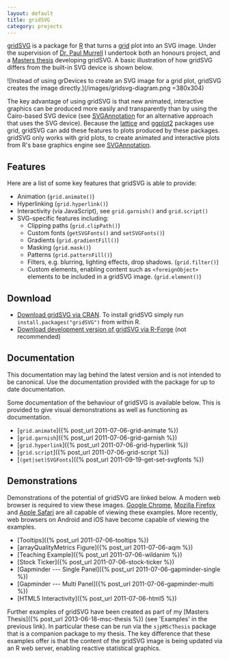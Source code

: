 ```yaml
---
layout: default
title: gridSVG
category: projects
---
```


[gridSVG](https://r-forge.r-project.org/projects/gridsvg/) is a package for
[R](https://www.r-project.org/) that turns a
[grid](https://www.stat.auckland.ac.nz/~paul/grid/grid.html) plot into an SVG
image. Under the supervision of [Dr. Paul
Murrell](https://www.stat.auckland.ac.nz/~paul/) I undertook both an honours
project, and a [Masters thesis](/projects/msc-thesis) developing gridSVG. A
basic illustration of how gridSVG differs from the built-in SVG device is shown
below.

![Instead of using grDevices to create an SVG image for a grid plot, gridSVG creates the image directly.](/images/gridsvg-diagram.png =380x304)

The key advantage of using gridSVG is that new animated, interactive graphics
can be produced more easily and transparently than by using the Cairo-based SVG
device (see [SVGAnnotation](http://www.omegahat.org/SVGAnnotation/) for an
alternative approach that uses the SVG device). Because the
[lattice](https://r-forge.r-project.org/projects/lattice/) and
[ggplot2](http://had.co.nz/ggplot2/) packages use grid, gridSVG can add these
features to plots produced by these packages. gridSVG only works with grid
plots, to create animated and interactive plots from R's base graphics engine
see [SVGAnnotation](http://www.omegahat.org/SVGAnnotation/).

## Features

Here are a list of some key features that gridSVG is able to provide:

* Animation (`grid.animate()`)
* Hyperlinking (`grid.hyperlink()`)
* Interactivity (via JavaScript), see `grid.garnish()` and `grid.script()`
* SVG-specific features including:
    * Clipping paths (`grid.clipPath()`)
    * Custom fonts (`getSVGFonts()` and `setSVGFonts()`)
    * Gradients (`grid.gradientFill()`)
    * Masking (`grid.mask()`)
    * Patterns (`grid.patternFill()`)
    * Filters, e.g. blurring, lighting effects, drop shadows. (`grid.filter()`)
    * Custom elements, enabling content such as `<foreignObject>` elements to be included in a gridSVG image. (`grid.element()`)

## Download

* [Download gridSVG via CRAN](https://cran.r-project.org/package=gridSVG). To install gridSVG simply run `install.packages("gridSVG")` from within R.
* [Download development version of gridSVG via R-Forge](https://r-forge.r-project.org/projects/gridsvg/) (not recommended)

## Documentation

<p class="notice">This documentation may lag behind the latest version and is not intended to be canonical. Use the documentation provided with the package for up to date documentation.</p>

Some documentation of the behaviour of gridSVG is available below. This is
provided to give visual demonstrations as well as functioning as documentation.

* [`grid.animate`]({% post_url 2011-07-06-grid-animate %})
* [`grid.garnish`]({% post_url 2011-07-06-grid-garnish %})
* [`grid.hyperlink`]({% post_url 2011-07-06-grid-hyperlink %})
* [`grid.script`]({% post_url 2011-07-06-grid-script %})
* [`(get|set)SVGFonts`]({% post_url 2011-09-19-get-set-svgfonts %})

## Demonstrations

Demonstrations of the potential of gridSVG are linked below. A modern web
browser is required to view these images. [Google Chrome](https://www.google.com/chrome/browser/),
[Mozilla Firefox](https://www.mozilla.org/firefox) and [Apple Safari](https://www.apple.com/safari)
are all capable of viewing these examples. More recently, web browsers on
Android and iOS have become capable of viewing the examples.

* [Tooltips]({% post_url 2011-07-06-tooltips %})
* [arrayQualityMetrics Figure]({% post_url 2011-07-06-aqm %})
* [Teaching Example]({% post_url 2011-07-06-wildanim %})
* [Stock Ticker]({% post_url 2011-07-06-stock-ticker %})
* [Gapminder --- Single Panel]({% post_url 2011-07-06-gapminder-single %})
* [Gapminder --- Multi Panel]({% post_url 2011-07-06-gapminder-multi %})
* [HTML5 Interactivity]({% post_url 2011-07-06-html5 %})

Further examples of gridSVG have been created as part of my
[Masters Thesis]({% post_url 2013-06-18-msc-thesis %}) (see 'Examples' in the
previous link). In particular these can be run via the `sjpMScThesis` package
that is a companion package to my thesis. The key difference that these
examples offer is that the content of the gridSVG image is being updated via an
R web server, enabling reactive statistical graphics.
